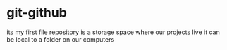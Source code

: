 # git-github
its my first file
repository is a storage space where our projects live
it can be local to a folder on our computers

